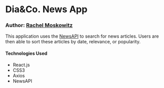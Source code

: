 # Dia&Co. News App

### Author: [Rachel Moskowitz](https://linkedin.com/in/rachm)

This application uses the [NewsAPI](https://newsapi.org/) to search for news articles. Users are then able to sort these articles by date, relevance, or popularity.

#### Technologies Used

-   React.js
-   CSS3
-   Axios
-   NewsAPI
